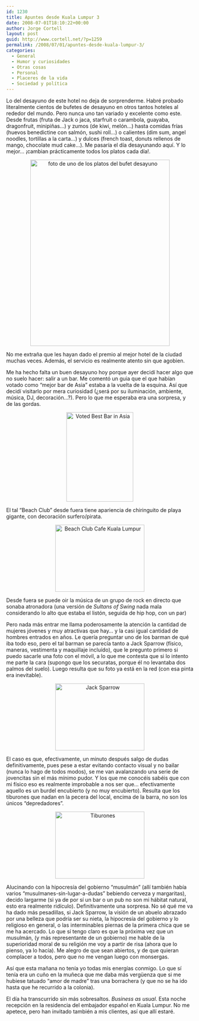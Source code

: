 ```yaml
---
id: 1230
title: Apuntes desde Kuala Lumpur 3
date: 2008-07-01T18:10:22+00:00
author: Jorge Cortell
layout: post
guid: http://www.cortell.net/?p=1259
permalink: /2008/07/01/apuntes-desde-kuala-lumpur-3/
categories:
  - General
  - Humor y curiosidades
  - Otras cosas
  - Personal
  - Placeres de la vida
  - Sociedad y polí­tica
---
```

Lo del desayuno de este hotel no deja de sorprenderme. Habré probado literalmente cientos de bufetes de desayuno en otros tantos hoteles al rededor del mundo. Pero nunca uno tan variado y excelente como este. Desde frutas (fruta de Jack o jaca, starfruit o carambola, guayaba, dragonfruit, minipiñas&#8230;) y zumos (de kiwi, melón&#8230;) hasta comidas frías (huevos benedictine con salmón, sushi roll&#8230;) o calientes (dim sum, angel noodles, tortillas a la carta&#8230;) y dulces (french toast, donuts rellenos de mango, chocolate mud cake&#8230;). Me pasaría el día desayunando aquí. Y lo mejor&#8230; ¡cambian prácticamente todos los platos cada día!.

<p style="text-align: center">
  <img class="aligncenter" src="http://farm4.static.flickr.com/3019/2624443215_6dde5d4924.jpg" alt="foto de uno de los platos del bufet desayuno" width="375" height="500" />
</p>

No me extraña que les hayan dado el premio al mejor hotel de la ciudad muchas veces. Además, el servicio es realmente atento sin que agobien.

Me ha hecho falta un buen desayuno hoy porque ayer decidí hacer algo que no suelo hacer: salir a un bar. Me comentó un guia que el que habían votado como &#8220;mejor bar de Asia&#8221; estaba a la vuelta de la esquina. Así que decidí visitarlo por mera curiosidad (¿será por su iluminación, ambiente, música, DJ, decoración&#8230;?). Pero lo que me esperaba era una sorpresa, y de las gordas.

<p style="text-align: center">
  <img src="http://farm1.static.flickr.com/199/443371043_e8870665a0_m.jpg" alt="Voted Best Bar in Asia" width="180" height="240" />
</p>

El tal &#8220;Beach Club&#8221; desde fuera tiene apariencia de chiringuito de playa gigante, con decoración surfero/pirata.

<p style="text-align: center">
  <img class="aligncenter" src="http://farm1.static.flickr.com/82/275751699_220dd4e292_m.jpg" alt="Beach Club Cafe Kuala Lumpur" width="240" height="180" />
</p>

Desde fuera se puede oir la música de un grupo de rock en directo que sonaba atronadora (una versión de _Sultans of Swing_ nada mala considerando lo alto que estaba el listón, seguida de hip hop, con un par)

Pero nada más entrar me llama poderosamente la atención la cantidad de mujeres jóvenes y muy atractivas que hay&#8230; y la casi igual cantidad de hombres entrados en años. Le quería preguntar uno de los barman de qué iba todo eso, pero el tal barman se parecía tanto a Jack Sparrow (físico, maneras, vestimenta y maquillaje incluído), que le pregunto primero si puedo sacarle una foto con el móvil, a lo que me contesta que si lo intento me parte la cara (supongo que los securatas, porque él no levantaba dos palmos del suelo). Luego resulta que su foto ya está en la red (con esa pinta era inevitable).

<p style="text-align: center">
  <img class="aligncenter" src="http://farm3.static.flickr.com/2245/2393280004_d735b9603d_m.jpg" alt="Jack Sparrow" width="240" height="180" />
</p>

El caso es que, efectivamente, un minuto después salgo de dudas definitivamente, pues pese a estar evitando contacto visual y no bailar (nunca lo hago de todos modos), se me van avalanzando una serie de jovencitas sin el más mínimo pudor. Y los que me conocéis sabéis que con mi físico eso es realmente improbable a nos ser que&#8230; efectivamente aquello es un burdel encubierto (y no muy encubierto). Resulta que los tiburones que nadan en la pecera del local, encima de la barra, no son los únicos &#8220;depredadores&#8221;.

<p style="text-align: center">
  <img class="aligncenter" src="http://farm4.static.flickr.com/3284/2392433945_8438fe206c_m.jpg" alt="Tiburones" width="240" height="180" />
</p>

Alucinando con la hipocresía del gobierno &#8220;musulmán&#8221; (allí también había varios &#8220;musulmanes-sin-lugar-a-dudas&#8221; bebiendo cerveza y margaritas), decido largarme (si ya de por sí un bar o un pub no son mi hábitat natural, esto era realmente ridículo). Definitivamente una sorpresa. No sé qué me va ha dado más pesadillas, si Jack Sparrow, la visión de un abuelo abrazado por una belleza que podría ser su nieta, la hipocresía del gobierno y lo religioso en general, o las interminables piernas de la primera chica que se me ha acercado. Lo que sí tengo claro es que la próxima vez que un musulmán, (y más representante de un gobierno) me hable de la superioridad moral de su religión me voy a partir de risa (ahora que lo pienso, ya lo hacía). Me alegro de que sean abiertos, y de que quieran complacer a todos, pero que no me vengan luego con monsergas.

Así que esta mañana no tenía yo todas mis energías conmigo. Lo que sí tenía era un cuño en la muñeca que me daba más vergüenza que si me hubiese tatuado &#8220;amor de madre&#8221; tras una borrachera (y que no se ha ido hasta que he recurrido a la colonia).

El día ha transcurrido sin más sobresaltos. _Business as usual_. Esta noche recepción en la residencia del embajador español en Kuala Lumpur. No me apetece, pero han invitado también a mis clientes, así que allí estaré.